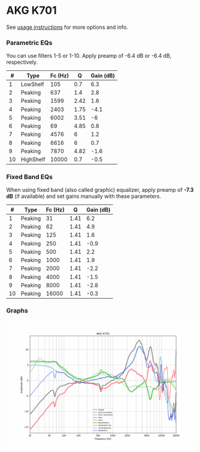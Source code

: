 # AKG K701
See [usage instructions](https://github.com/jaakkopasanen/AutoEq#usage) for more options and info.

### Parametric EQs
You can use filters 1-5 or 1-10. Apply preamp of -6.4 dB or -6.4 dB, respectively.

|   # | Type      |   Fc (Hz) |    Q |   Gain (dB) |
|-----|-----------|-----------|------|-------------|
|   1 | LowShelf  |       105 | 0.7  |         6.3 |
|   2 | Peaking   |       637 | 1.4  |         2.8 |
|   3 | Peaking   |      1599 | 2.42 |         1.6 |
|   4 | Peaking   |      2403 | 1.75 |        -4.1 |
|   5 | Peaking   |      6002 | 3.51 |        -6   |
|   6 | Peaking   |        69 | 4.85 |         0.8 |
|   7 | Peaking   |      4576 | 6    |         1.2 |
|   8 | Peaking   |      6616 | 6    |         0.7 |
|   9 | Peaking   |      7870 | 4.82 |        -1.6 |
|  10 | HighShelf |     10000 | 0.7  |        -0.5 |

### Fixed Band EQs
When using fixed band (also called graphic) equalizer, apply preamp of **-7.3 dB** (if available) and set gains manually with these parameters.

|   # | Type    |   Fc (Hz) |    Q |   Gain (dB) |
|-----|---------|-----------|------|-------------|
|   1 | Peaking |        31 | 1.41 |         6.2 |
|   2 | Peaking |        62 | 1.41 |         4.9 |
|   3 | Peaking |       125 | 1.41 |         1.6 |
|   4 | Peaking |       250 | 1.41 |        -0.9 |
|   5 | Peaking |       500 | 1.41 |         2.2 |
|   6 | Peaking |      1000 | 1.41 |         1.9 |
|   7 | Peaking |      2000 | 1.41 |        -2.2 |
|   8 | Peaking |      4000 | 1.41 |        -1.5 |
|   9 | Peaking |      8000 | 1.41 |        -2.8 |
|  10 | Peaking |     16000 | 1.41 |        -0.3 |

### Graphs
![](./AKG%20K701.png)
